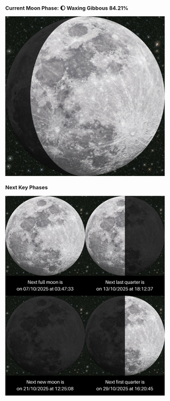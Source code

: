 ### Current Moon Phase: 🌔 Waxing Gibbous 84.21%
![Moon Phase](moonphase.png)
### Next Key Phases
![Gallery](gallery.png)